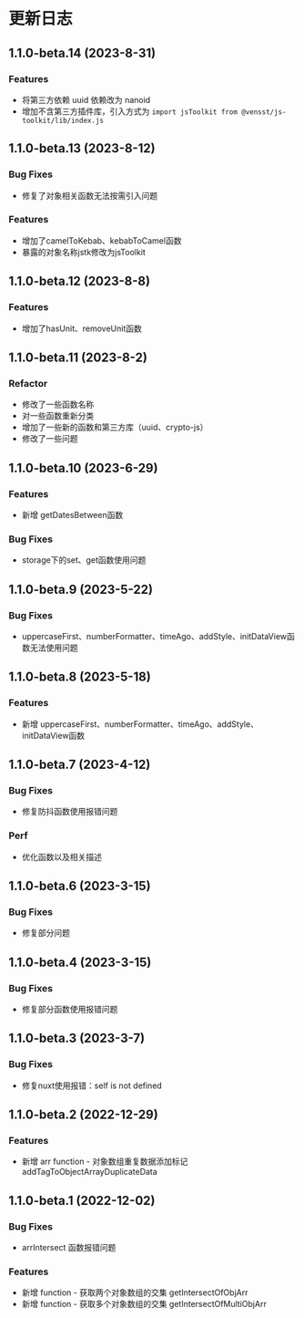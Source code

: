 # 更新日志
## 1.1.0-beta.14 (2023-8-31)

### Features

* 将第三方依赖 uuid 依赖改为 nanoid
* 增加不含第三方插件库，引入方式为 `import jsToolkit from @vensst/js-toolkit/lib/index.js`

## 1.1.0-beta.13 (2023-8-12)

### Bug Fixes

* 修复了对象相关函数无法按需引入问题

### Features

* 增加了camelToKebab、kebabToCamel函数
* 暴露的对象名称jstk修改为jsToolkit

## 1.1.0-beta.12 (2023-8-8)

### Features

* 增加了hasUnit、removeUnit函数

## 1.1.0-beta.11 (2023-8-2)

### Refactor

* 修改了一些函数名称
* 对一些函数重新分类
* 增加了一些新的函数和第三方库（uuid、crypto-js）
* 修改了一些问题

## 1.1.0-beta.10 (2023-6-29)

### Features

* 新增 getDatesBetween函数

### Bug Fixes

* storage下的set、get函数使用问题

## 1.1.0-beta.9 (2023-5-22)

### Bug Fixes

* uppercaseFirst、numberFormatter、timeAgo、addStyle、initDataView函数无法使用问题

## 1.1.0-beta.8 (2023-5-18)

### Features

* 新增 uppercaseFirst、numberFormatter、timeAgo、addStyle、initDataView函数

## 1.1.0-beta.7 (2023-4-12)

### Bug Fixes

* 修复防抖函数使用报错问题

### Perf

* 优化函数以及相关描述

## 1.1.0-beta.6 (2023-3-15)

### Bug Fixes

* 修复部分问题

## 1.1.0-beta.4 (2023-3-15)

### Bug Fixes

* 修复部分函数使用报错问题

## 1.1.0-beta.3 (2023-3-7)

### Bug Fixes

* 修复nuxt使用报错：self is not defined

## 1.1.0-beta.2 (2022-12-29)

### Features

* 新增 arr function - 对象数组重复数据添加标记 addTagToObjectArrayDuplicateData

## 1.1.0-beta.1 (2022-12-02)

### Bug Fixes

* arrIntersect 函数报错问题

### Features

* 新增 function - 获取两个对象数组的交集 getIntersectOfObjArr
* 新增 function - 获取多个对象数组的交集 getIntersectOfMultiObjArr  

